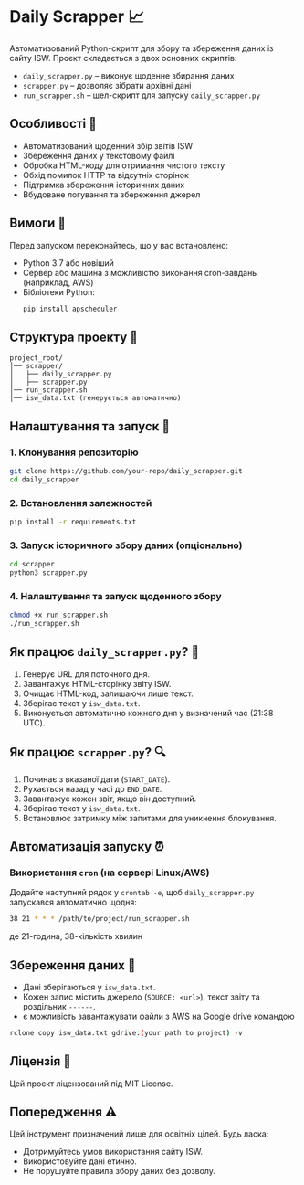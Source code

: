 # Daily Scrapper 📈

Автоматизований Python-скрипт для збору та збереження даних із сайту ISW. Проєкт складається з двох основних скриптів:
- `daily_scrapper.py` – виконує щоденне збирання даних
- `scrapper.py` – дозволяє зібрати архівні дані
- `run_scrapper.sh` – шел-скрипт для запуску `daily_scrapper.py`

## Особливості 🚀

- Автоматизований щоденний збір звітів ISW
- Збереження даних у текстовому файлі
- Обробка HTML-коду для отримання чистого тексту
- Обхід помилок HTTP та відсутніх сторінок
- Підтримка збереження історичних даних
- Вбудоване логування та збереження джерел

## Вимоги 📑

Перед запуском переконайтесь, що у вас встановлено:

- Python 3.7 або новіший
- Сервер або машина з можливістю виконання cron-завдань (наприклад, AWS)
- Бібліотеки Python:
  ```bash
  pip install apscheduler
  ```

## Структура проекту 📁
```
project_root/
│── scrapper/
│   ├── daily_scrapper.py
│   ├── scrapper.py
│── run_scrapper.sh
│── isw_data.txt (генерується автоматично)
```

## Налаштування та запуск 🔧

### 1. Клонування репозиторію
```bash
git clone https://github.com/your-repo/daily_scrapper.git
cd daily_scrapper
```

### 2. Встановлення залежностей
```bash
pip install -r requirements.txt
```

### 3. Запуск історичного збору даних (опціонально)
```bash
cd scrapper
python3 scrapper.py
```

### 4. Налаштування та запуск щоденного збору
```bash
chmod +x run_scrapper.sh
./run_scrapper.sh
```

## Як працює `daily_scrapper.py`? 📝

1. Генерує URL для поточного дня.
2. Завантажує HTML-сторінку звіту ISW.
3. Очищає HTML-код, залишаючи лише текст.
4. Зберігає текст у `isw_data.txt`.
5. Виконується автоматично кожного дня у визначений час (21:38 UTC).

## Як працює `scrapper.py`? 🔍

1. Починає з вказаної дати (`START_DATE`).
2. Рухається назад у часі до `END_DATE`.
3. Завантажує кожен звіт, якщо він доступний.
4. Зберігає текст у `isw_data.txt`.
5. Встановлює затримку між запитами для уникнення блокування.

## Автоматизація запуску ⏰

### Використання `cron` (на сервері Linux/AWS)

Додайте наступний рядок у `crontab -e`, щоб `daily_scrapper.py` запускався автоматично щодня:
```bash
38 21 * * * /path/to/project/run_scrapper.sh
```
де 21-година, 38-кількість хвилин

## Збереження даних 💾

- Дані зберігаються у `isw_data.txt`.
- Кожен запис містить джерело (`SOURCE: <url>`), текст звіту та роздільник `------`.
- є можливість завантажувати файли з AWS на Google drive командою
```bash
rclone copy isw_data.txt gdrive:(your path to project) -v

```

## Ліцензія 📜

Цей проєкт ліцензований під MIT License.

## Попередження ⚠️

Цей інструмент призначений лише для освітніх цілей. Будь ласка:
- Дотримуйтесь умов використання сайту ISW.
- Використовуйте дані етично.
- Не порушуйте правила збору даних без дозволу.




